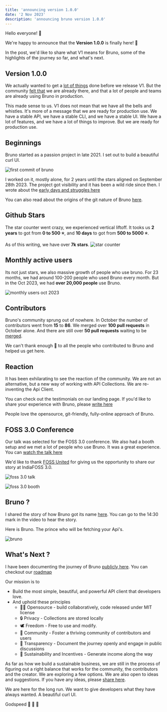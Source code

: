 ```yaml
---
title: 'announcing version 1.0.0'
date: '2 Nov 2023'
description: 'announcing bruno version 1.0.0'
---
```


Hello everyone! 👋

We're happy to announce that the **Version 1.0.0** is finally here! 🎉

In the post, we'd like to share what V1 means for Bruno, some of the highlights of the journey so far, and what's next.


## Version 1.0.0

We actually wanted to get a [lot of things](https://github.com/usebruno/bruno/discussions/384) done before we release V1. But the community [felt that](https://github.com/usebruno/bruno/issues/643#issuecomment-1766707137) we are already there, and that a lot of people and teams are already using Bruno in production.

This made sense to us. V1 does not mean that we have all the bells and whistles. It's more of a message that we are ready for production use. We have a stable API, we have a stable CLI, and we have a stable UI. We have a lot of features, and we have a lot of things to improve. But we are ready for production use.


## Beginnings

Bruno started as a passion project in late 2021. I set out to build a beautiful curl UI.

![first commit of bruno](/images/bruno-first-commit.png)

I worked on it, mostly alone, for 2 years until the stars aligned on September 28th 2023.
The project got visibility and it has been a wild ride since then.
I wrote about the [early days and struggles here](https://github.com/usebruno/bruno/discussions/269)

You can also read about the origins of the git nature of Bruno [here](/blog/the-saas-dilemma).


## Github Stars

The star counter went crazy, we experienced vertical liftoff.
It tooks us **2 years** to got from **0 to 500 ⭐**, and **10 days** to got from **500 to 5000 ⭐**.

As of this writing, we have over **7k stars**.
![star counter](/images/star-counter.png)

## Monthly active users

Its not just stars, we also massive growth of people who use bruno. For 23 months, we had around 100-200 people who used Bruno every month. But in the Oct 2023, we had **over 20,000 people** use Bruno.

![monthly users oct 2023](/images/monthly-users-oct-2023.png)

## Contributors

Bruno's community sprung out of nowhere. In October the number of contributors went from **15** to **86**. We merged over **100 pull requests** in October alone. And there are still over **50 pull requests** waiting to be [merged](https://github.com/usebruno/bruno/pulls).

We can't thank enough 💛 to all the people who contributed to Bruno and helped us get here.

## Reaction

It has been exhilarating to see the reaction of the community. We are not an alternative, but a new way of working with API Collections. We are re-inventing the Api Client. 

You can check out the testimonials on our landing page. If you'd like to share your experience with Bruno, please [write here](https://github.com/usebruno/bruno/discussions/343)

People love the opensource, git-friendly, fully-online approach of Bruno.

## FOSS 3.0 Conference

Our talk was selected for the FOSS 3.0 conference. We also had a booth setup and we met a lot of people who use Bruno. It was a great experience.
You can [watch the talk here](https://www.youtube.com/watch?v=7bSMFpbcPiY)

We'd like to thank [FOSS United](https://fossunited.org/) for giving us the opportunity to share our story at IndiaFOSS 3.0.

![foss 3.0 talk](/images/foss-3.0.png)

![foss 3.0 booth](/images/foss-3.0-booth.png)

## Bruno ?

I shared the story of how Bruno got its name [here](https://youtu.be/7bSMFpbcPiY?si=Gno9M7G5LFdwa1Yg&t=869). You can go to the 14:30 mark in the video to hear the story.

Here is Bruno. The prince who will be fetching your Api's.

![bruno](/images/bruno-face-reveal.png)

## What's Next ?

I have been documenting the journey of Bruno [publicly here](https://github.com/usebruno/bruno/discussions/269). You can checkout our [roadmap](https://github.com/usebruno/bruno/discussions/384)

Our mission is to 

* Build the most simple, beautiful, and powerful API client that developers love.
* And uphold these principles
  * 👩‍💻 Opensource - build collaboratively, code released under MIT license
  * 🔒 Privacy - Collections are stored locally
  * 🕊️ Freedom - Free to use and modify.
  * 🤝 Community - Foster a thriving community of contributors and users
  * 📜 Transparency - Document the journey openly and engage in public discussions
  * 🤑 Sustainability and Incentives - Generate income along the way

As far as how we build a sustainable business, we are still in the process of figuring out a right balance that works for the community, the contributors and the creator. We are exploring a few options. We are also open to ideas and suggestions. If you have any ideas, please [share here](https://github.com/usebruno/bruno/discussions/384).

We are here for the long run. We want to give developers what they have always wanted. A beautiful curl UI.

Godspeed 🖖 🐶 💛


